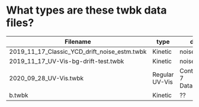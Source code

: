 # What types are these twbk data files?

|Filename|type|desc|
|--|--|--|
|2019_11_17_Classic_YCD_drift_noise_estm.twbk|Kinetic|noise 1|
|2019_11_17_UV-Vis-bg-drift-test.twbk|Kinetic|noise 2|
|2020_09_28_UV-Vis.twbk|Regular UV-Vis|Containing 7 DataCartons|
|b.twbk|Kinetic|??|

